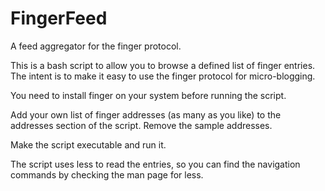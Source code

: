 # FingerFeed

A feed aggregator for the finger protocol.

This is a bash script to allow you to browse a defined list of finger entries. The intent is to make it easy to use the finger protocol for micro-blogging.

You need to install finger on your system before running the script. 

Add your own list of finger addresses (as many as you like) to the addresses section of the script. Remove the sample addresses.

Make the script executable and run it.

The script uses less to read the entries, so you can find the navigation commands by checking the man page for less.
